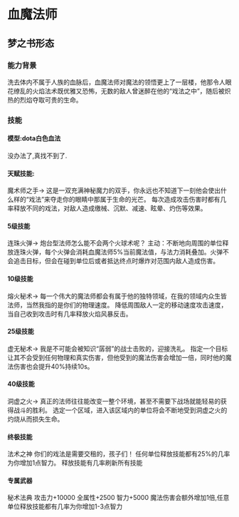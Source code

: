 # 血魔法师
## 梦之书形态
### 能力背景
洗去体内不属于人族的血脉后，血魔法师对魔法的领悟更上了一层楼，他那令人眼花缭乱的火焰法术既优雅又恐怖，无数的敌人曾迷醉在他的“戏法之中”，随后被炽热的烈焰夺取可贵的生命。
### 技能

#### 模型:dota白色血法
没办法了,真找不到了.

#### 天赋技能:
魔术师之手->
这是一双充满神秘魔力的双手，你永远也不知道下一刻他会使出什么样的“戏法”来夺走你的眼睛中那属于生命的光芒。
每次造成攻击伤害时都有几率释放不同的戏法，对敌人造成缴械、沉默、减速、眩晕、灼伤等效果。

#### 5级技能
连珠火弹->
炮台型法师怎么能不会两个火球术呢？
主动：不断地向周围的单位释放连珠火弹，每个火弹会消耗血魔法师5%当前魔法值，与法力消耗叠加。火弹不会追击目标，但会在碰到单位后或者抵达终点时爆炸对范围内敌人造成伤害。

#### 10级技能
熔火秘术->
每一个伟大的魔法师都会有属于他的独特领域，在我的领域内众生皆法师，当然我指的是你们的物理速度。
降低周围敌人一定的移动速度攻击速度，当自己收到攻击时有几率释放火焰风暴反击。

#### 25级技能
虚无秘术->
我是不可能会被知识“孱弱”的战士击败的，迎接洗礼。
指定一个目标让其不会受到任何物理和真实伤害，但他受到的魔法伤害会增加一倍，同时他的魔法伤害也会提升40%持续10s。

#### 40级技能
洞虚之火->
真正的法师往往能改变一整个环境，甚至不需要下战场就能轻易的获得战斗的胜利。
选定一个区域，进入该区域内的单位将会不断地受到洞虚之火的灼烧从而损失生命。

#### 终极技能
法术之神
你们的戏法是需要交租的，孩子们！
任何单位释放技能都有25%的几率为你增加1点智力。
释放技能有几率刷新所有技能

#### 专属武器
秘术法典
攻击力+10000
全属性+2500
智力+5000
魔法伤害会额外增加1倍,任意单位释放技能都有几率为你增加1-3点智力